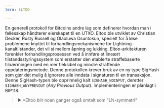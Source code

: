 ```yaml
---
term: ELTOO

---
```

En generell protokoll for Bitcoins andre lag som definerer hvordan man i fellesskap håndterer eierskapet til en UTXO. Eltoo ble utviklet av Christian Decker, Rusty Russell og Olaoluwa Osuntokun, spesielt for å løse problemene knyttet til forhandlingsmekanismene for Lightning-kanaltilstander, det vil si mellom åpning og lukking. Eltoo-arkitekturen forenkler forhandlingsprosessen ved å innføre et lineært tilstandsstyringssystem som erstatter den etablerte straffebaserte tilnærmingen med en mer fleksibel og mindre straffende oppdateringsmetode. Denne protokollen krever bruk av en ny type SigHash som gjør det mulig å ignorere alle inndata i signaturen til en transaksjon. Denne SigHash-typen ble opprinnelig kalt `SIGHASH_NOINPUT`, deretter `SIGHASH_ANYPREVOUT` (*Any Previous Output*). Implementeringen er planlagt i BIP118.

> ► *Eltoo blir noen ganger også omtalt som "LN-symmetri"